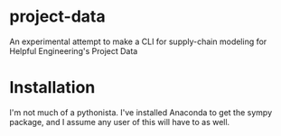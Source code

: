 # project-data
An experimental attempt to make a CLI for supply-chain modeling for Helpful Engineering's Project Data

# Installation

I'm not much of a pythonista. I've installed Anaconda to get the sympy package, and I assume any user of this will have to as well.
